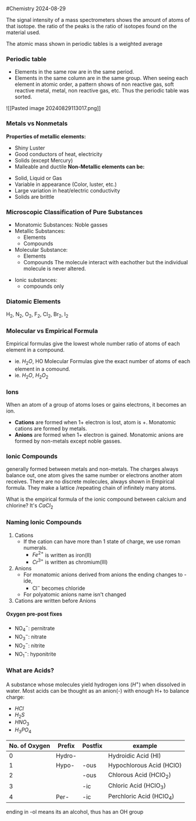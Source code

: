 #Chemistry 2024-08-29

The signal intensity of a mass spectrometers shows the amount of atoms of that isotope. the ratio of the peaks is the ratio of isotopes found on the material used.

The atomic mass shown in periodic tables is a weighted average

### Periodic table
- Elements in the same row are in the same  period.
- Elements in the same column are in the same group.
When seeing each element in atomic order, a pattern shows of non reactive gas, soft reactive metal, metal, non reactive gas, etc. Thus the periodic table was sorted.

![[Pasted image 20240829113017.png]]
### Metals vs Nonmetals
**Properties of metallic elements:**
* Shiny Luster
* Good conductors of heat, electricity
* Solids (except Mercury)
* Malleable and ductile
**Non-Metallic elements can be:**
- Solid, Liquid or Gas
- Variable in appearance (Color, luster, etc.)
- Large variation in heat/electric conductivity
- Solids are brittle

### Microscopic Classification of Pure Substances
- Monatomic Substances: Noble gasses
- Metallic Substances:
	- Elements
	- Compounds
- Molecular Substance: 
	- Elements
	- Compounds
	The molecule interact with eachother but the individual molecule is never altered.
* Ionic substances:
	* compounds only
### Diatomic Elements
$\text{H}_2$, $\text{N}_2$, $\text{O}_2$, $\text{F}_2$, $\text{Cl}_2$, $\text{Br}_2$, $\text{I}_2$

### Molecular vs Empirical Formula
Empirical formulas give the lowest whole number ratio of atoms of each element in a compound.
- ie. $H_2O$, HO
Molecular Formulas give the exact number of atoms of each element in a comound.
- ie. $H_2O$, $H_2O_2$
### Ions
When an atom of a group of atoms loses or gains electrons, it becomes an ion.
- **Cations** are formed when 1+ electron is lost, atom is +. Monatomic cations are formed by metals.
- **Anions** are formed when 1+ electron is gained. Monatomic anions are formed by non-metals except noble gasses.

### Ionic Compounds
generally formed between metals and non-metals.
The charges always balance out, one atom gives the same number or electrons another atom receives.
There are no discrete molecules, always shown in Empirical formula.
They make a lattice /repeating chain of infinitely many atoms.

What is the empirical formula of the ionic compound between calcium and chlorine? It's $CaCl_{2}$

### Naming Ionic Compounds
1) Cations
	- If the cation can have  more than 1 state of charge, we use roman numerals.
		- $Fe^{2+}$ is written as iron(II)
		- $Cr^{3+}$ is written as chromium(III)
2) Anions
	- For monatomic anions derived from anions  the ending changes to -ide,
		- Cl$^-$ becomes chloride
	- For polyatomic anions name isn't changed
3) Cations are written before Anions
#### Oxygen pre-post fixes
- NO$_4^-$: pernitrate
- NO$_3^-$: nitrate
- NO$_2^-$: nitrite
- NO$_1^-$: hyponitrite
### What are Acids?
A substance whose molecules yield hydrogen ions ($H^+$) when dissolved in water.
Most acids can be thought as an anion(-) with enough H+ to balance charge:
- $HCl$
- $H_2S$
- $HNO_3$
- $H_3PO_4$

| No. of Oxygen | Prefix | Postfix | example                    |
| ------------- | ------ | ------- | -------------------------- |
| 0             | Hydro- |         | Hydroidic Acid (HI)        |
| 1             | Hypo-  | -ous    | Hypochlorous Acid (HClO)   |
| 2             |        | -ous    | Chlorous Acid (HClO$_2$)   |
| 3             |        | -ic     | Chloric Acid (HClO$_3)$    |
| 4             | Per-   | -ic     | Perchloric Acid (HClO$_4$) |

ending in -ol means its an alcohol, thus has an OH group